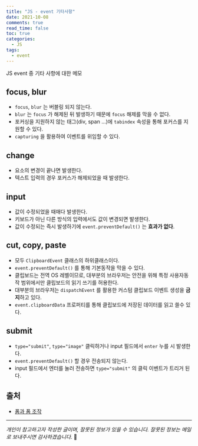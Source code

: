 ```yaml
---
title: "JS - event 기타사항"
date: 2021-10-08
comments: true
read_time: false
toc: true
categories:
  - JS
tags:
  - event
---
```


JS event 중 기타 사항에 대한 메모

## focus, blur

- `focus`, `blur` 는 버블링 되지 않는다.
- `blur` 는 `focus` 가 해제된 뒤 발생하기 때문에 `focus` 해제를 막을 수 없다.
- 포커싱을 지원하지 않는 태그(div, span ...)에 `tabindex` 속성을 통해 포커스를 지원할 수 있다.
- `capturing` 을 활용하여 이벤트를 위임할 수 있다.

## change

- 요소의 변경이 끝나면 발생한다.
- 텍스트 입력의 경우 포커스가 해제되었을 때 발생한다.

## input

- 값이 수정되었을 때매다 발생한다.
- 키보드가 아닌 다른 방식의 입력에서도 값이 변경되면 발생한다.
- 값이 수정되는 즉시 발생하기에 ``event.preventDefault()`` 는 **효과가 없다**.

## cut, copy, paste

- 모두 `ClipboardEvent` 클래스의 하위클래스이다.
- `event.preventDefault()` 를 통해 기본동작을 막을 수 있다.
- 클립보드는 전역 OS 레벨이므로, 대부분의 브라우저는 안전을 위해 특정 사용자동작 범위에서만 클립보드의 읽기 쓰기를 허용한다.
- 대부분의 브라우저는 `dispatchEvent` 를 활용한 커스텀 클립보드 이벤트 생성을 **금지**하고 있다.
- `event.clipboardData` 프로퍼티를 통해 클립보드에 저장된 데이터를 읽고 쓸수 있다.

## submit

- `type="submit"`, `type="image"` 클릭하거나 input 필드에서 `enter` 누를 시 발생한다.
- `event.preventDefault()` 할 경우 전송되지 않는다.
- input 필드에서 엔터를 눌러 전송하면 `type="submit"` 의 클릭 이벤트가 트리거 된다.

## 출처

- [폼과 폼 조작](https://ko.javascript.info/forms-controls)

<hr/>

*개인이 참고하고자 작성한 글이며, 잘못된 정보가 있을 수 있습니다. 잘못된 정보는 메일로 보내주시면 감사하겠습니다.* 🙏
